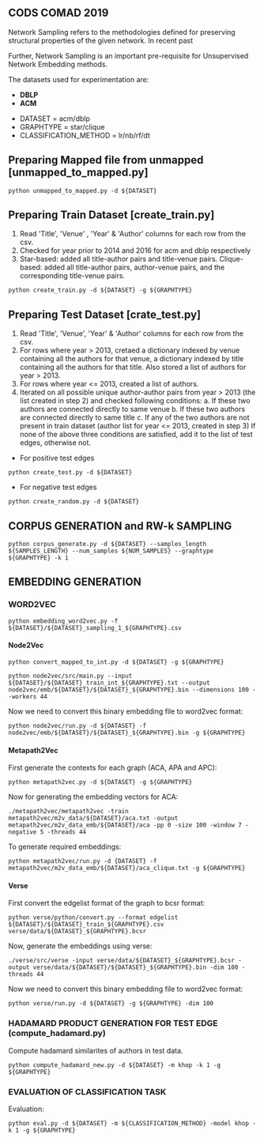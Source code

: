 ## CODS COMAD 2019  

Network Sampling refers to the methodologies defined for preserving structural properties of the given network. In recent past


Further, 
Network Sampling is an important pre-requisite for Unsupervised Network Embedding methods. 



The datasets used for experimentation are:
* **DBLP**
* **ACM**

- DATASET = acm/dblp
- GRAPHTYPE = star/clique
- CLASSIFICATION_METHOD = lr/nb/rf/dt

## Preparing Mapped file from unmapped [unmapped_to_mapped.py]
```
python unmapped_to_mapped.py -d ${DATASET} 	
```
## Preparing Train Dataset [create_train.py]
1. Read 'Title', 'Venue' , 'Year' & 'Author' columns for each row from the csv.
2. Checked for year prior to 2014 and 2016 for acm and dblp respectively
3. Star-based: added all title-author pairs and title-venue pairs.
   Clique-based: added all title-author pairs, author-venue pairs, and the corresponding title-venue pairs.

```
python create_train.py -d ${DATASET} -g ${GRAPHTYPE}
```

## Preparing Test Dataset [crate_test.py]
1. Read 'Title', 'Venue', 'Year' & 'Author' columns for each row from the csv.
2. For rows where year > 2013, cretaed a dictionary indexed by venue containing all the authors for that venue, a dictionary indexed by title containing all the authors for that title. Also stored a list of authors for year > 2013.
3. For rows where  year <= 2013, created a list of authors.
4. Iterated on all possible unique author-author pairs from year > 2013 (the list created in step 2) and checked following conditions: 
   a. If these two authors are connected directly to same venue
   b. If these two authors are connected directly to same title
   c. If any of the two authors are not present in train dataset (author list for year <= 2013, created in step 3)
   If none of the above three conditions are satisfied, add it to the list of test edges, otherwise not.

- For positive test edges
```
python create_test.py -d ${DATASET} 
```

- For negative test edges

```
python create_random.py -d ${DATASET} 
```

## CORPUS GENERATION and RW-k SAMPLING
```
python corpus_generate.py -d ${DATASET} --samples_length ${SAMPLES_LENGTH} --num_samples ${NUM_SAMPLES} --graphtype ${GRAPHTYPE} -k 1
```

##  EMBEDDING GENERATION
### WORD2VEC

```
python embedding_word2vec.py -f ${DATASET}/${DATASET}_sampling_1_${GRAPHTYPE}.csv
```

#### Node2Vec
```
python convert_mapped_to_int.py -d ${DATASET} -g ${GRAPHTYPE}
```
```
python node2vec/src/main.py --input ${DATASET}/${DATASET}_train_int_${GRAPHTYPE}.txt --output node2vec/emb/${DATASET}/${DATASET}_${GRAPHTYPE}.bin --dimensions 100 --workers 44
```
Now we need to convert this binary embedding file to word2vec format:
```
python node2vec/run.py -d ${DATASET} -f node2vec/emb/${DATASET}/${DATASET}_${GRAPHTYPE}.bin -g ${GRAPHTYPE}
```

#### Metapath2Vec
First generate the contexts for each graph (ACA, APA and APC):
```
python metapath2vec.py -d ${DATASET} -g ${GRAPHTYPE}
```

Now for generating the embedding vectors for ACA:
```
./metapath2vec/metapath2vec -train metapath2vec/m2v_data/${DATASET}/aca.txt -output metapath2vec/m2v_data_emb/${DATASET}/aca -pp 0 -size 100 -window 7 -negative 5 -threads 44
```

To generate required embeddings:
```
python metapath2vec/run.py -d {DATASET} -f metapath2vec/m2v_data_emb/${DATASET}/aca_clique.txt -g ${GRAPHTYPE}
```

#### Verse
First convert the edgelist format of the graph to bcsr format:
```
python verse/python/convert.py --format edgelist ${DATASET}/${DATASET}_train_${GRAPHTYPE}.csv verse/data/${DATASET}_${GRAPHTYPE}.bcsr
```

Now, generate the embeddings using verse:
```
./verse/src/verse -input verse/data/${DATASET}_${GRAPHTYPE}.bcsr -output verse/data/${DATASET}/${DATASET}_${GRAPHTYPE}.bin -dim 100 -threads 44
```

Now we need to convert this binary embedding file to word2vec format:
```
python verse/run.py -d ${DATASET} -g ${GRAPHTYPE} -dim 100
```

### HADAMARD PRODUCT GENERATION FOR TEST EDGE (compute_hadamard.py)
Compute hadamard similarites of authors in test data.
```
python compute_hadamard_new.py -d ${DATASET} -m khop -k 1 -g ${GRAPHTYPE}
```

### EVALUATION OF CLASSIFICATION TASK
Evaluation:
```
python eval.py -d ${DATASET} -m ${CLASSIFICATION_METHOD} -model khop -k 1 -g ${GRAPHTYPE}
```
